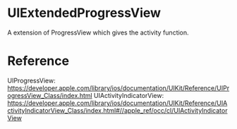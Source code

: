 UIExtendedProgressView
======================

A extension of ProgressView which gives the activity function.

Reference
=========

UIProgressView: https://developer.apple.com/library/ios/documentation/UIKit/Reference/UIProgressView_Class/index.html
UIActivityIndicatorView: https://developer.apple.com/library/ios/documentation/UIKit/Reference/UIActivityIndicatorView_Class/index.html#//apple_ref/occ/cl/UIActivityIndicatorView
